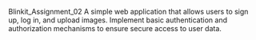 Blinkit_Assignment_02 
A simple web application that allows users to sign up, log in, and upload images. Implement basic authentication and authorization mechanisms to ensure secure access to user data.
